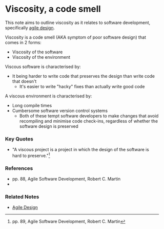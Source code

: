 # Viscosity, a code smell
This note aims to outline viscosity as it relates to software development, specifically [agile design](./agile-design).

Viscosity is a code smell (AKA symptom of poor software design) that comes in 2 forms:
- Viscosity of the software
- Viscosity of the environment

Viscous software is characterised by:
- It being harder to write code that preserves the design than write code that doesn't
  - It's easier to write "hacky" fixes than actually write good code

A viscous environment is characterised by:
- Long compile times
- Cumbersome software version control systems
  - Both of these tempt software developers to make changes that avoid recompiling and minimise code check-ins, regardless of whether the software design is preserved

### Key Quotes
- "A viscous project is a project in which the design of the software is hard to preserve."[^1]

### References
- pp. 88, Agile Software Development, Robert C. Martin
- [^1]: pp. 89, Agile Software Development, Robert C. Martin

### Related Notes
- [Agile Design](./agile-design.md)
